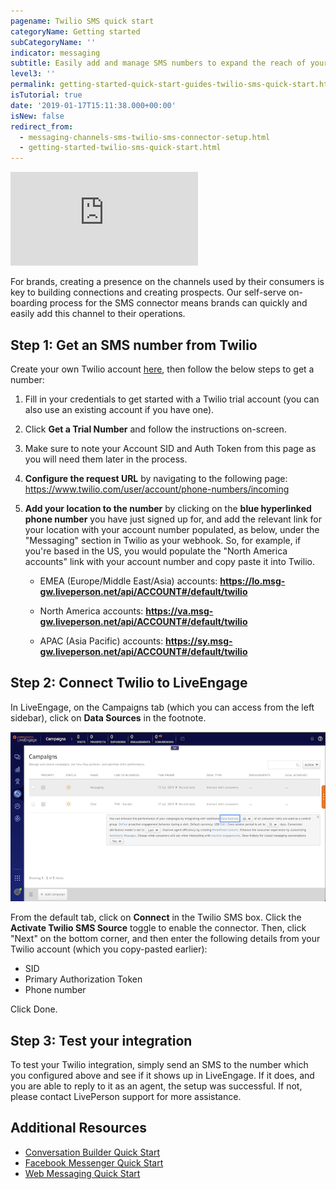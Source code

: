 ```yaml
---
pagename: Twilio SMS quick start
categoryName: Getting started
subCategoryName: ''
indicator: messaging
subtitle: Easily add and manage SMS numbers to expand the reach of your brand
level3: ''
permalink: getting-started-quick-start-guides-twilio-sms-quick-start.html
isTutorial: true
date: '2019-01-17T15:11:38.000+00:00'
isNew: false
redirect_from:
  - messaging-channels-sms-twilio-sms-connector-setup.html
  - getting-started-twilio-sms-quick-start.html
---
```


<iframe style="max-width: 750px;" src="https://player.vimeo.com/video/238919599" frameborder="0" webkitallowfullscreen mozallowfullscreen allowfullscreen></iframe>

For brands, creating a presence on the channels used by their consumers is key to building connections and creating prospects. Our self-serve on-boarding process for the SMS connector means brands can quickly and easily add this channel to their operations.

## Step 1: Get an SMS number from Twilio

Create your own Twilio account [here](https://www.twilio.com/try-twilio), then follow the below steps to get a number:

1. Fill in your credentials to get started with a Twilio trial account (you can also use an existing account if you have one).

2. Click **Get a Trial Number** and follow the instructions on-screen.

3. Make sure to note your Account SID and Auth Token from this page as you will need them later in the process. 

4. **Configure the request URL** by navigating to the following page: https://www.twilio.com/user/account/phone-numbers/incoming

5. **Add your location to the number** by clicking on the **blue hyperlinked phone number** you have just signed up for, and add the relevant link for your location with your account number populated, as below, under the "Messaging" section in Twilio as your webhook. So, for example, if you're based in the US, you would populate the "North America accounts" link with your account number and copy paste it into Twilio.

   * EMEA (Europe/Middle East/Asia) accounts: **https://lo.msg-gw.liveperson.net/api/ACCOUNT#/default/twilio**

   * North America accounts: **https://va.msg-gw.liveperson.net/api/ACCOUNT#/default/twilio**

   * APAC (Asia Pacific) accounts: **https://sy.msg-gw.liveperson.net/api/ACCOUNT#/default/twilio**

## Step 2: Connect Twilio to LiveEngage

In LiveEngage, on the Campaigns tab (which you can access from the left sidebar), click on **Data Sources** in the footnote.

![](img/data-sources.png)

From the default tab, click on **Connect** in the Twilio SMS box. Click the **Activate Twilio SMS Source** toggle to enable the connector. Then, click "Next" on the bottom corner, and then enter the following details from your Twilio account (which you copy-pasted earlier):

* SID
* Primary Authorization Token
* Phone number

Click Done.

## Step 3: Test your integration

To test your Twilio integration, simply send an SMS to the number which you configured above and see if it shows up in LiveEngage. If it does, and you are able to reply to it as an agent, the setup was successful. If not, please contact LivePerson support for more assistance.

## Additional Resources

* [Conversation Builder Quick Start](https://knowledge.liveperson.com/getting-started-quick-start-guides-bots-quick-start.html)
* [Facebook Messenger Quick Start](https://knowledge.liveperson.com/getting-started-quick-start-guides-facebook-messenger-quick-start.html)
* [Web Messaging Quick Start](https://knowledge.liveperson.com/getting-started-quick-start-guides-messaging-quick-start.html)
